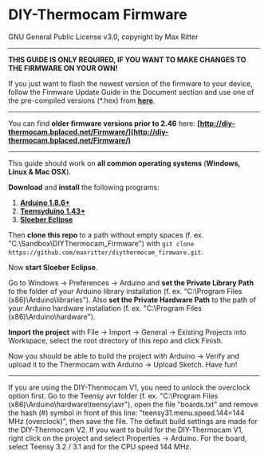 # DIY-Thermocam Firmware #

GNU General Public License v3.0, copyright by Max Ritter

----------


**THIS GUIDE IS ONLY REQUIRED, IF YOU WANT TO MAKE CHANGES TO THE FIRMWARE ON YOUR OWN!**

If you just want to flash the newest version of the firmware to your device, follow the Firmware Update Guide in the Document section and use one of the pre-compiled versions (*.hex) from **[here](https://github.com/maxritter/diythermocam_firmware/releases)**.

----------

You can find **older firmware versions prior to 2.46** here: **[http://diy-thermocam.bplaced.net/Firmware/](http://diy-thermocam.bplaced.net/Firmware/)**

----------

This guide should work on **all common operating systems** (**Windows, Linux & Mac OSX**).

**Download** and **install** the following programs:

1. **[Arduino 1.8.6+](https://www.arduino.cc/en/Main/Software)**
2. **[Teensyduino 1.43+](https://www.pjrc.com/teensy/td_download.html)**
3. **[Sloeber Eclipse](https://github.com/Sloeber/arduino-eclipse-plugin/releases/tag/4_2)**

Then **clone this repo** to a path without empty spaces (f. ex. "C:\Sandbox\DIYThermocam_Firmware\") with `git clone https://github.com/maxritter/diythermocam_firmware.git`.

Now **start Sloeber Eclipse**.

Go to Windows -> Preferences -> Arduino and **set the Private Library Path** to the folder of your Arduino library installation (f. ex. "C:\Program Files (x86)\Arduino\libraries"). Also **set the Private Hardware Path** to the path of your Arduino hardware installation (f. ex. "C:\Program Files (x86)\Arduino\hardware").

**Import the project** with File -> Import -> General -> Existing Projects into Workspace, select the root directory of this repo and click Finish.

Now you should be able to build the project with Arduino -> Verify and upload it to the Thermocam with Arduino -> Upload Sketch. Have fun!

----------

If you are using the DIY-Thermocam V1, you need to unlock the overclock option first. Go to the Teensy avr folder (f. ex. "C:\Program Files (x86)\Arduino\hardware\teensy\avr\"), open the file "boards.txt" and remove the hash (#) symbol in front of this line: "teensy31.menu.speed.144=144 MHz (overclock)", then save the file. The default build settings are made for the DIY-Thermocam V2. If you want to build for the DIY-Thermocam V1, right click on the project and select Properties -> Arduino. For the board, select Teensy 3.2 / 3.1 and for the CPU speed 144 MHz.
